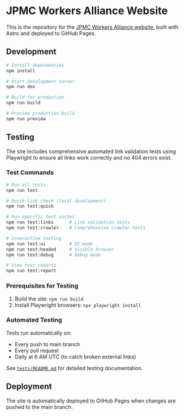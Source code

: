 # JPMC Workers Alliance Website

This is the repository for the [JPMC Workers Alliance website](https://jpmcWorkers.github.io), built with Astro and deployed to GitHub Pages.

## Development

```bash
# Install dependencies
npm install

# Start development server
npm run dev

# Build for production
npm run build

# Preview production build
npm run preview
```

## Testing

The site includes comprehensive automated link validation tests using Playwright to ensure all links work correctly and no 404 errors exist.

### Test Commands

```bash
# Run all tests
npm run test

# Quick link check (local development)
npm run test:quick

# Run specific test suites
npm run test:links      # Link validation tests
npm run test:crawler    # Comprehensive crawler tests

# Interactive testing
npm run test:ui         # UI mode
npm run test:headed     # Visible browser
npm run test:debug      # Debug mode

# View test reports
npm run test:report
```

### Prerequisites for Testing

1. Build the site: `npm run build`
2. Install Playwright browsers: `npx playwright install`

### Automated Testing

Tests run automatically on:
- Every push to main branch
- Every pull request
- Daily at 6 AM UTC (to catch broken external links)

See [`tests/README.md`](tests/README.md) for detailed testing documentation.

## Deployment

The site is automatically deployed to GitHub Pages when changes are pushed to the main branch.

